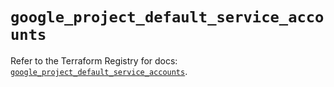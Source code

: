 # `google_project_default_service_accounts`

Refer to the Terraform Registry for docs: [`google_project_default_service_accounts`](https://registry.terraform.io/providers/hashicorp/google/4.85.0/docs/resources/project_default_service_accounts).
